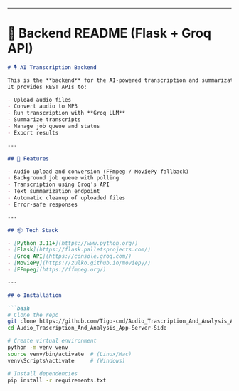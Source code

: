 
---

# 📘 Backend README (Flask + Groq API)

```markdown
# 🎙️ AI Transcription Backend

This is the **backend** for the AI-powered transcription and summarization system.  
It provides REST APIs to:

- Upload audio files
- Convert audio to MP3
- Run transcription with **Groq LLM**
- Summarize transcripts
- Manage job queue and status
- Export results

---

## 🚀 Features

- Audio upload and conversion (FFmpeg / MoviePy fallback)
- Background job queue with polling
- Transcription using Groq’s API
- Text summarization endpoint
- Automatic cleanup of uploaded files
- Error-safe responses

---

## 📦 Tech Stack

- [Python 3.11+](https://www.python.org/)
- [Flask](https://flask.palletsprojects.com/)
- [Groq API](https://console.groq.com/)
- [MoviePy](https://zulko.github.io/moviepy/)
- [FFmpeg](https://ffmpeg.org/)

---

## ⚙️ Installation

```bash
# Clone the repo
git clone https://github.com/Tigo-cmd/Audio_Trascription_And_Analysis_App-Server-Side
cd Audio_Trascription_And_Analysis_App-Server-Side

# Create virtual environment
python -m venv venv
source venv/bin/activate  # (Linux/Mac)
venv\Scripts\activate     # (Windows)

# Install dependencies
pip install -r requirements.txt
